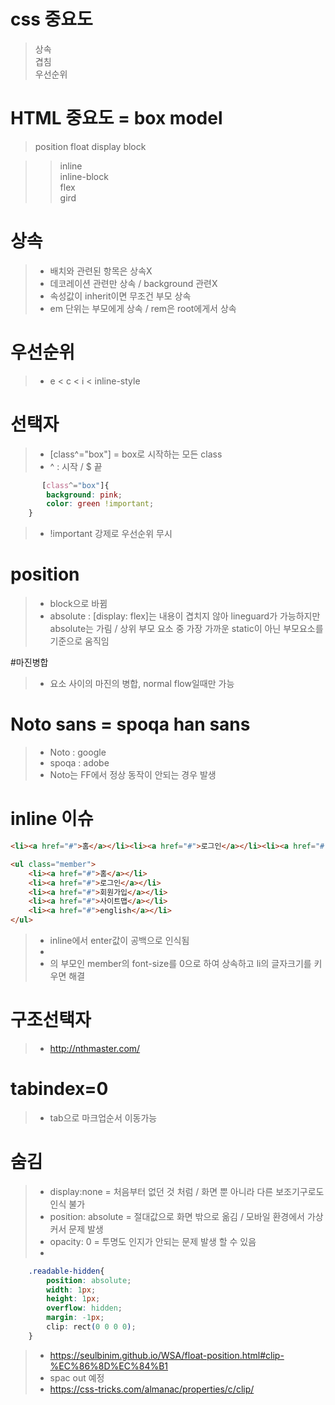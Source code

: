 # css 중요도
> 상속
> <br> 겹침
> <br> 우선순위

# HTML 중요도 = box model
> position
> float
> display
> block

>> inline
>> <br> inline-block
>> <br> flex
>> <br> gird


# 상속
> - 배치와 관련된 항목은 상속X
> - 데코레이션 관련만 상속 / background 관련X
> - 속성값이 inherit이면 무조건 부모 상속
> - em 단위는 부모에게 상속 / rem은 root에게서 상속
 
# 우선순위
>  - e < c < i < inline-style 

# 선택자
> - [class^="box"] = box로 시작하는 모든 class
> - ^ : 시작 / $ 끝
```css
       [class^="box"]{
        background: pink;
        color: green !important;
    }
```
> - !important 강제로 우선순위 무시

# position
> - block으로 바뀜
> - absolute : [display: flex]는 내용이 겹치지 않아 lineguard가 가능하지만 absolute는 가림 / 상위 부모 요소 중 가장 가까운 static이 아닌 부모요소를 기준으로 움직임

#마진병합
> - 요소 사이의 마진의 병합, normal flow일때만 가능

# Noto sans = spoqa han sans
> - Noto : google
> - spoqa : adobe
> - Noto는 FF에서 정상 동작이 안되는 경우 발생                                                                

# inline 이슈
```html
<li><a href="#">홈</a></li><li><a href="#">로그인</a></li><li><a href="#">회원가입</a></li><li><a href="#">사이트맵</a></li><li><a href="#">english</a></li>
```

```html
<ul class="member">
    <li><a href="#">홈</a></li>
    <li><a href="#">로그인</a></li>
    <li><a href="#">회원가입</a></li>
    <li><a href="#">사이트맵</a></li>
    <li><a href="#">english</a></li>
</ul>
```
> - inline에서 enter값이 공백으로 인식됨
> - <li>의 부모인 member의 font-size를 0으로 하여 상속하고 li의 글자크기를 키우면 해결

# 구조선택자
> - http://nthmaster.com/

# tabindex=0
> - tab으로 마크업순서 이동가능

# 숨김
> - display:none = 처음부터 없던 것 처럼 / 화면 뿐 아니라 다른 보조기구로도 인식 불가
> - position: absolute = 절대값으로 화면 밖으로 옮김 / 모바일 환경에서 가상커서 문제 발생
> - opacity: 0 = 투명도 인지가 안되는 문제 발생 할 수 있음
> - 
```css
    .readable-hidden{
        position: absolute;
        width: 1px;
        height: 1px;
        overflow: hidden;
        margin: -1px;
        clip: rect(0 0 0 0);
    }
```
> - https://seulbinim.github.io/WSA/float-position.html#clip-%EC%86%8D%EC%84%B1
> - spac out 예정
> - https://css-tricks.com/almanac/properties/c/clip/
